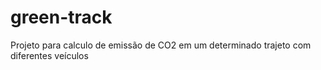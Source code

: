 # green-track
Projeto para calculo de emissão de CO2 em um determinado trajeto com diferentes veículos
